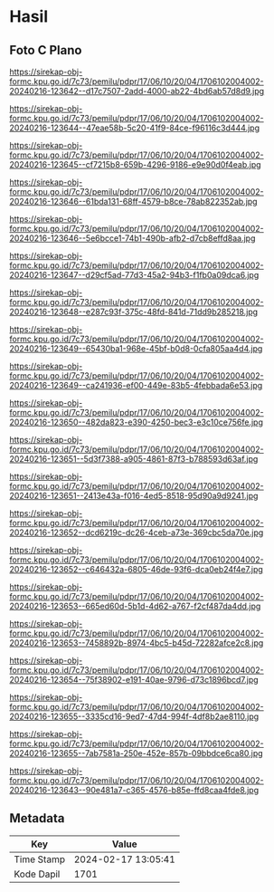 # Hasil

## Foto C Plano

https://sirekap-obj-formc.kpu.go.id/7c73/pemilu/pdpr/17/06/10/20/04/1706102004002-20240216-123642--d17c7507-2add-4000-ab22-4bd6ab57d8d9.jpg

https://sirekap-obj-formc.kpu.go.id/7c73/pemilu/pdpr/17/06/10/20/04/1706102004002-20240216-123644--47eae58b-5c20-41f9-84ce-f96116c3d444.jpg

https://sirekap-obj-formc.kpu.go.id/7c73/pemilu/pdpr/17/06/10/20/04/1706102004002-20240216-123645--cf7215b8-659b-4296-9186-e9e90d0f4eab.jpg

https://sirekap-obj-formc.kpu.go.id/7c73/pemilu/pdpr/17/06/10/20/04/1706102004002-20240216-123646--61bda131-68ff-4579-b8ce-78ab822352ab.jpg

https://sirekap-obj-formc.kpu.go.id/7c73/pemilu/pdpr/17/06/10/20/04/1706102004002-20240216-123646--5e6bcce1-74b1-490b-afb2-d7cb8effd8aa.jpg

https://sirekap-obj-formc.kpu.go.id/7c73/pemilu/pdpr/17/06/10/20/04/1706102004002-20240216-123647--d29cf5ad-77d3-45a2-94b3-f1fb0a09dca6.jpg

https://sirekap-obj-formc.kpu.go.id/7c73/pemilu/pdpr/17/06/10/20/04/1706102004002-20240216-123648--e287c93f-375c-48fd-841d-71dd9b285218.jpg

https://sirekap-obj-formc.kpu.go.id/7c73/pemilu/pdpr/17/06/10/20/04/1706102004002-20240216-123649--65430ba1-968e-45bf-b0d8-0cfa805aa4d4.jpg

https://sirekap-obj-formc.kpu.go.id/7c73/pemilu/pdpr/17/06/10/20/04/1706102004002-20240216-123649--ca241936-ef00-449e-83b5-4febbada6e53.jpg

https://sirekap-obj-formc.kpu.go.id/7c73/pemilu/pdpr/17/06/10/20/04/1706102004002-20240216-123650--482da823-e390-4250-bec3-e3c10ce756fe.jpg

https://sirekap-obj-formc.kpu.go.id/7c73/pemilu/pdpr/17/06/10/20/04/1706102004002-20240216-123651--5d3f7388-a905-4861-87f3-b788593d63af.jpg

https://sirekap-obj-formc.kpu.go.id/7c73/pemilu/pdpr/17/06/10/20/04/1706102004002-20240216-123651--2413e43a-f016-4ed5-8518-95d90a9d9241.jpg

https://sirekap-obj-formc.kpu.go.id/7c73/pemilu/pdpr/17/06/10/20/04/1706102004002-20240216-123652--dcd6219c-dc26-4ceb-a73e-369cbc5da70e.jpg

https://sirekap-obj-formc.kpu.go.id/7c73/pemilu/pdpr/17/06/10/20/04/1706102004002-20240216-123652--c646432a-6805-46de-93f6-dca0eb24f4e7.jpg

https://sirekap-obj-formc.kpu.go.id/7c73/pemilu/pdpr/17/06/10/20/04/1706102004002-20240216-123653--665ed60d-5b1d-4d62-a767-f2cf487da4dd.jpg

https://sirekap-obj-formc.kpu.go.id/7c73/pemilu/pdpr/17/06/10/20/04/1706102004002-20240216-123653--7458892b-8974-4bc5-b45d-72282afce2c8.jpg

https://sirekap-obj-formc.kpu.go.id/7c73/pemilu/pdpr/17/06/10/20/04/1706102004002-20240216-123654--75f38902-e191-40ae-9796-d73c1896bcd7.jpg

https://sirekap-obj-formc.kpu.go.id/7c73/pemilu/pdpr/17/06/10/20/04/1706102004002-20240216-123655--3335cd16-9ed7-47d4-994f-4df8b2ae8110.jpg

https://sirekap-obj-formc.kpu.go.id/7c73/pemilu/pdpr/17/06/10/20/04/1706102004002-20240216-123655--7ab7581a-250e-452e-857b-09bbdce6ca80.jpg

https://sirekap-obj-formc.kpu.go.id/7c73/pemilu/pdpr/17/06/10/20/04/1706102004002-20240216-123643--90e481a7-c365-4576-b85e-ffd8caa4fde8.jpg


## Metadata

| Key        | Value               |
| ---------- | ------------------- |
| Time Stamp | 2024-02-17 13:05:41 |
| Kode Dapil | 1701                |



